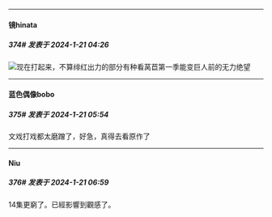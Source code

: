 
*****

####  镜hinata  
##### 374#       发表于 2024-1-21 04:26

<img src="https://static.saraba1st.com/image/smiley/face2017/068.png" referrerpolicy="no-referrer">现在打起来，不算绯红出力的部分有种看莴苣第一季能变巨人前的无力绝望


*****

####  蓝色偶像bobo  
##### 375#       发表于 2024-1-21 05:54

文戏打戏都太磨蹭了，好急，真得去看原作了


*****

####  Niu  
##### 376#       发表于 2024-1-21 06:59

14集更窮了。已經影響到觀感了。

